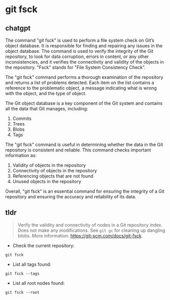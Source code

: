 # git fsck 
## chatgpt 
The command "git fsck" is used to perform a file system check on Git’s object database. It is responsible for finding and repairing any issues in the object database. The command is used to verify the integrity of the Git repository, to look for data corruption, errors in content, or any other inconsistencies, and it verifies the connectivity and validity of the objects in the repository. "Fsck" stands for "File System Consistency Check".

The "git fsck" command performs a thorough examination of the repository and returns a list of problems detected. Each item on the list contains a reference to the problematic object, a message indicating what is wrong with the object, and the type of object.

The Git object database is a key component of the Git system and contains all the data that Git manages, including:

1. Commits
2. Trees
3. Blobs
4. Tags

The "git fsck" command is useful in determining whether the data in the Git repository is consistent and reliable. This command checks important information as:

1. Validity of objects in the repository
2. Connectivity of objects in the repository
3. Referencing objects that are not found
4. Unused objects in the repository

Overall, "git fsck" is an essential command for ensuring the integrity of a Git repository and ensuring the accuracy and reliability of its data. 

## tldr 
 
> Verify the validity and connectivity of nodes in a Git repository index.
> Does not make any modifications. See `git gc` for cleaning up dangling blobs.
> More information: <https://git-scm.com/docs/git-fsck>.

- Check the current repository:

`git fsck`

- List all tags found:

`git fsck --tags`

- List all root nodes found:

`git fsck --root`

